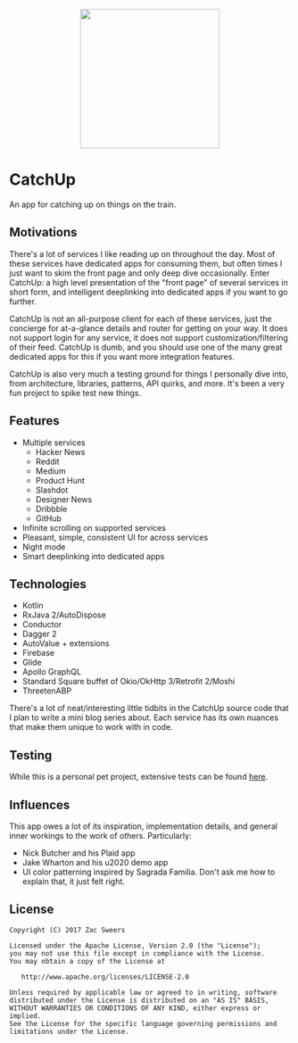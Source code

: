 <p align="center">
  <img src="https://github.com/hzsweers/CatchUp/blob/master/art/app-icon/main/play%20store/catchup.png?raw=true" width="250" height="250"/>
</p>

CatchUp
=======

An app for catching up on things on the train.

## Motivations

There's a lot of services I like reading up on throughout the day. Most of these services have 
dedicated apps for consuming them, but often times I just want to skim the front page and only deep
dive occasionally. Enter CatchUp: a high level presentation of the "front page" of several services 
in short form, and intelligent deeplinking into dedicated apps if you want to go further.

CatchUp is not an all-purpose client for each of these services, just the concierge for at-a-glance
details and router for getting on your way. It does not support login for any service, it does not 
support customization/filtering of their feed. CatchUp is dumb, and you should use one of the many
great dedicated apps for this if you want more integration features.

CatchUp is also very much a testing ground for things I personally dive into, from architecture, 
libraries, patterns, API quirks, and more. It's been a very fun project to spike test new things.

## Features

- Multiple services
  - Hacker News
  - Reddit
  - Medium
  - Product Hunt
  - Slashdot
  - Designer News
  - Dribbble
  - GitHub
- Infinite scrolling on supported services
- Pleasant, simple, consistent UI for across services
- Night mode
- Smart deeplinking into dedicated apps

## Technologies

- Kotlin
- RxJava 2/AutoDispose
- Conductor
- Dagger 2
- AutoValue + extensions
- Firebase
- Glide
- Apollo GraphQL
- Standard Square buffet of Okio/OkHttp 3/Retrofit 2/Moshi
- ThreetenABP

There's a lot of neat/interesting little tidbits in the CatchUp source code that I plan to write a 
mini blog series about. Each service has its own nuances that make them unique to work with in code.

## Testing

While this is a personal pet project, extensive tests can be found [here](https://youtu.be/oHg5SJYRHA0).

## Influences

This app owes a lot of its inspiration, implementation details, and general inner workings to the 
work of others. Particularly:
- Nick Butcher and his Plaid app
- Jake Wharton and his u2020 demo app
- UI color patterning inspired by Sagrada Familia. Don't ask me how to explain that, it just felt right.

License
-------

    Copyright (C) 2017 Zac Sweers

    Licensed under the Apache License, Version 2.0 (the "License");
    you may not use this file except in compliance with the License.
    You may obtain a copy of the License at

       http://www.apache.org/licenses/LICENSE-2.0

    Unless required by applicable law or agreed to in writing, software
    distributed under the License is distributed on an "AS IS" BASIS,
    WITHOUT WARRANTIES OR CONDITIONS OF ANY KIND, either express or implied.
    See the License for the specific language governing permissions and
    limitations under the License.
